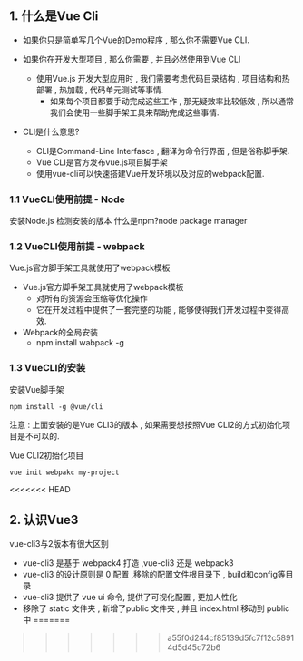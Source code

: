 ## 1. 什么是Vue Cli
- 如果你只是简单写几个Vue的Demo程序 , 那么你不需要Vue CLI.
- 如果你在开发大型项目 , 那么你需要 , 并且必然使用到Vue CLI
    - 使用Vue.js 开发大型应用时 , 我们需要考虑代码目录结构 , 项目结构和热部署 , 热加载 , 代码单元测试等事情.
         - 如果每个项目都要手动完成这些工作 , 那无疑效率比较低效 , 所以通常我们会使用一些脚手架工具来帮助完成这些事情.

- CLI是什么意思?
    - CLI是Command-Line Interfasce , 翻译为命令行界面 , 但是俗称脚手架.
    - Vue CLI是官方发布vue.js项目脚手架
    - 使用vue-cli可以快速搭建Vue开发环境以及对应的webpack配置.

### 1.1 VueCLI使用前提 - Node
安装Node.js
检测安装的版本
什么是npm?node package manager

### 1.2 VueCLI使用前提 - webpack
Vue.js官方脚手架工具就使用了webpack模板
- Vue.js官方脚手架工具就使用了webpack模板
    - 对所有的资源会压缩等优化操作
    - 它在开发过程中提供了一套完整的功能 , 能够使得我们开发过程中变得高效.
- Webpack的全局安装
    - npm install wabpack -g

### 1.3 VueCLI的安装
安装Vue脚手架

    npm install -g @vue/cli

注意 : 上面安装的是Vue CLI3的版本 , 如果需要想按照Vue CLI2的方式初始化项目是不可以的.

Vue CLI2初始化项目

    vue init webpakc my-project

<<<<<<< HEAD
## 2. 认识Vue3
vue-cli3与2版本有很大区别
- vue-cli3 是基于 webpack4 打造 ,vue-cli3 还是 webpack3
- vue-cli3 的设计原则是 0 配置 ,移除的配置文件根目录下 , build和config等目录
- vue-cli3 提供了 vue ui 命令, 提供了可视化配置 , 更加人性化
- 移除了 static 文件夹 , 新增了public 文件夹 , 并且 index.html 移动到 public 中
=======

>>>>>>> a55f0d244cf85139d5fc7f12c58914d5d45c72b6
